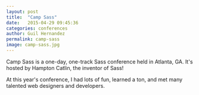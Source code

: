 ```yaml
---
layout: post
title:  "Camp Sass"
date:   2015-04-29 09:45:36
categories: conferences
author: Guil Hernandez
permalink: camp-sass
image: camp-sass.jpg
---
```


Camp Sass is a one-day, one-track Sass conference held in Atlanta, GA. It's hosted by Hampton Catlin, the inventor of Sass! 

At this year's conference, I had lots of fun, learned a ton, and met many talented web designers and developers.
